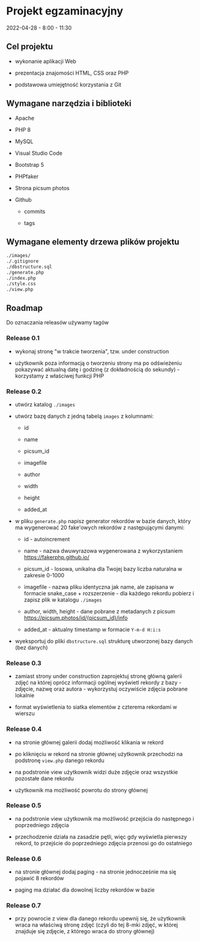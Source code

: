 # Projekt egzaminacyjny

2022-04-28 - 8:00 - 11:30

## Cel projektu

- wykonanie aplikacji Web 

- prezentacja znajomości HTML, CSS oraz PHP

- podstawowa umiejętność korzystania z Git

## Wymagane narzędzia i biblioteki

- Apache

- PHP 8

- MySQL

- Visual Studio Code

- Bootstrap 5

- PHPfaker

- Strona picsum photos

- Github
  
  - commits
  
  - tags

## Wymagane elementy drzewa plików projektu

```bash
./images/
./.gitignore
./dbstructure.sql
./generate.php
./index.php
./style.css
./view.php
```

## Roadmap

Do oznaczania releasów używamy tagów

### Release 0.1

- wykonaj stronę "w trakcie tworzenia", tzw. under construction

- użytkownik poza informacją o tworzeniu strony ma po odświeżeniu pokazywać aktualną datę i godzinę (z dokładnością do sekundy) - korzystamy z właściwej funkcji PHP

### Release 0.2

- utwórz katalog `./images` 

- utwórz bazę danych z jedną tabelą `images` z kolumnami:
  
  - id
  
  - name
  
  - picsum_id
  
  - imagefile
  
  - author
  
  - width
  
  - height
  
  - added_at

- w pliku `generate.php` napisz generator rekordów w bazie danych, który ma wygenerować 20 fake'owych rekordów z następującymi danymi:
  
  - id - autoincrement
  
  - name - nazwa dwuwyrazowa wygenerowana z wykorzystaniem https://fakerphp.github.io/
  
  - picsum_id - losowa, unikalna dla Twojej bazy liczba naturalna w zakresie 0-1000
  
  - imagefile - nazwa pliku identyczna jak name, ale zapisana w formacie snake_case + rozszerzenie - dla każdego rekordu pobierz i zapisz plik w katalogu `./images`
  
  - author, width, height - dane pobrane z metadanych z picsum https://picsum.photos/id/{picsum_id}/info
  
  - added_at - aktualny timestamp w formacie `Y-m-d H:i:s`

- wyeksportuj do pliki `dbstructure.sql` strukturę utworzonej bazy danych (bez danych)

### Release 0.3

- zamiast strony under construction zaprojektuj stronę główną galerii zdjęć na której oprócz informacji ogólnej wyświetl rekordy z bazy - zdjęcie, nazwę oraz autora - wykorzystuj oczywiście zdjęcia pobrane lokalnie

- format wyświetlenia to siatka elementów z czterema rekordami w wierszu

### Release 0.4

- na stronie głównej galerii dodaj możliwość klikania w rekord

- po kliknięciu w rekord na stronie głównej użytkownik przechodzi na podstronę `view.php` danego rekordu

- na podstronie view użytkownik widzi duże zdjęcie oraz wszystkie pozostałe dane rekordu

- użytkownik ma możliwość powrotu do strony głównej

### Release 0.5

- na podstronie view użytkownik ma możliwość przejścia do następnego i poprzedniego zdjęcia

- przechodzenie działa na zasadzie pętli, więc gdy wyświetla pierwszy rekord, to przejście do poprzedniego zdjęcia przenosi go do ostatniego

### Release 0.6

- na stronie głównej dodaj paging - na stronie jednocześnie ma się pojawić 8 rekordów

- paging ma działać dla dowolnej liczby rekordów w bazie

### Release 0.7

- przy powrocie z view dla danego rekordu upewnij się, że użytkownik wraca na właściwą stronę zdjęć (czyli do tej 8-mki zdjęć, w której znajduje się zdjęcie, z którego wraca do strony głównej)






